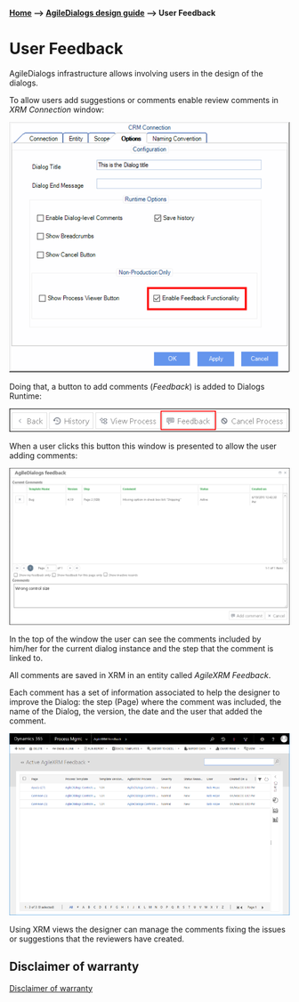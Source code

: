 __[Home](/) --> [AgileDialogs design guide](/guides/AgileDialogs-DesignGuide.md) --> User Feedback__

# User Feedback


AgileDialogs infrastructure allows involving users in the design of the dialogs.

To allow users add suggestions or comments enable review comments in *XRM
Connection* window:

![](../media/AgileDialogsDesignGuide/UserFeedback_01.png)

Doing that, a button to add comments (*Feedback*) is added to Dialogs Runtime:

![](../media/AgileDialogsDesignGuide/UserFeedback_02.png)

When a user clicks this button this window is presented to allow the user adding
comments:

![](../media/AgileDialogsDesignGuide/UserFeedback_03.png)

In the top of the window the user can see the comments included by him/her for
the current dialog instance and the step that the comment is linked to.

All comments are saved in XRM in an entity called *AgileXRM Feedback*.

Each comment has a set of information associated to help the designer to improve
the Dialog: the step (Page) where the comment was included, the name of the
Dialog, the version, the date and the user that added the comment.

![](../media/AgileDialogsDesignGuide/UserFeedback_04.png)


Using XRM views the designer can manage the comments fixing the issues or
suggestions that the reviewers have created.

## Disclaimer of warranty

[Disclaimer of warranty](DisclaimerOfWarranty.md)

